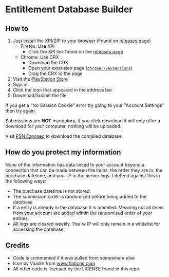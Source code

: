 Entitlement Database Builder
===================

## How to
1. Just install the XPI/ZIP to your browser (Found on [releases page](https://github.com/Al-Azif/entitlement-database-builder/releases))
    - Firefox: Use XPI
        - Click the XPI link found on the [releases page](https://github.com/Al-Azif/entitlement-database-builder/releases)
    - Chrome: Use CRX
        - Download the CRX
        - Open your extension page ([`chrome://extensions`](chrome://extensions))
        - Drag the CRX to the page
2. Visit the [PlayStation Store](https://store.playstation.com)
3. Sign in
4. Click the icon that appeared in the address bar
5. Download/Submit the file

If you get a "No Session Cookie" error try going to your "Account Settings" then try again.

Submissions are **NOT** mandatory, if you click download it will only offer a download for your computer, nothing will be uploaded.

Visit [PSN Exposed](https://psn.exposed) to download the compiled database.

## How do you protect my information
None of the information has data linked to your account beyond a connection that can be made between the items, the order they are in, the purchase datetime, and your IP in the server logs. I defend against this in the following ways:
- The purchase datetime is not stored.
- The submission order is randomized before being added to the database
- If a entry is already in the database it is ommited. Meaning not all items from your account are added within the randomized order of your entries.
- All logs are cleared weekly. You're IP will only remain in a whitelist for accessing the database.

## Credits
- Code is commented if it was pulled from somewhere else
- Icon by Vaadin from www.flaticon.com
- All other code is licensed by the LICENSE found in this repo
